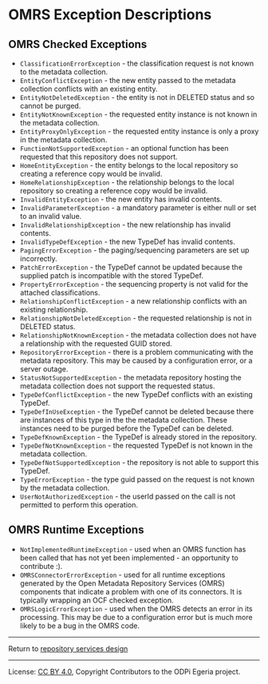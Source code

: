 <!-- SPDX-License-Identifier: CC-BY-4.0 -->
<!-- Copyright Contributors to the ODPi Egeria project. -->

# OMRS Exception Descriptions

## OMRS Checked Exceptions

* `ClassificationErrorException` - the classification request is not known to the metadata collection.
* `EntityConflictException` - the new entity passed to the metadata collection conflicts with an existing entity.
* `EntityNotDeletedException` - the entity is not in DELETED status and so cannot be purged.
* `EntityNotKnownException` - the requested entity instance is not known in the metadata collection.
* `EntityProxyOnlyException` - the requested entity instance is only a proxy in the metadata collection.
* `FunctionNotSupportedException` - an optional function has been requested that this repository does not support.
* `HomeEntityException` - the entity belongs to the local repository so creating a reference copy would be invalid.
* `HomeRelationshipException` - the relationship belongs to the local repository so creating a reference copy would be invalid.
* `InvalidEntityException` - the new entity has invalid contents.
* `InvalidParameterException` - a mandatory parameter is either null or set to an invalid value.
* `InvalidRelationshipException` - the new relationship has invalid contents.
* `InvalidTypeDefException` - the new TypeDef has invalid contents.
* `PagingErrorException` - the paging/sequencing parameters are set up incorrectly.
* `PatchErrorException` - the TypeDef cannot be updated because the supplied patch is incompatible with the stored TypeDef.
* `PropertyErrorException` - the sequencing property is not valid for the attached classifications.
* `RelationshipConflictException` - a new relationship conflicts with an existing relationship.
* `RelationshipNotDeletedException` - the requested relationship is not in DELETED status.
* `RelationshipNotKnownException` - the metadata collection does not have a relationship with the requested GUID stored.
* `RepositoryErrorException` - there is a problem communicating with the metadata repository.
This may be caused by a configuration error, or a server outage.
* `StatusNotSupportedException` - the metadata repository hosting the metadata collection does not support the requested status.
* `TypeDefConflictException` - the new TypeDef conflicts with an existing TypeDef.
* `TypeDefInUseException` - the TypeDef cannot be deleted because there are instances of this type in the
the metadata collection.  These instances need to be purged before the TypeDef can be deleted.
* `TypeDefKnownException` - the TypeDef is already stored in the repository.
* `TypeDefNotKnownException` - the requested TypeDef is not known in the metadata collection.
* `TypeDefNotSupportedException` - the repository is not able to support this TypeDef.
* `TypeErrorException` - the type guid passed on the request is not known by the metadata collection.  
* `UserNotAuthorizedException` - the userId passed on the call is not permitted to perform this operation.

## OMRS Runtime Exceptions

* `NotImplementedRuntimeException` - used when an OMRS function has been called that has not yet
been implemented - an opportunity to contribute :).
* `OMRSConnectorErrorException` - used for all runtime exceptions generated by the
Open Metadata Repository Services (OMRS)
components that indicate a problem with one of its connectors.
It is typically wrapping an OCF checked exception.
* `OMRSLogicErrorException` - used when the OMRS detects an error in its processing.
This may be due to a configuration error but is much more likely to be a bug in the
OMRS code.


----
Return to [repository services design](..)

----
License: [CC BY 4.0](https://creativecommons.org/licenses/by/4.0/),
Copyright Contributors to the ODPi Egeria project.


